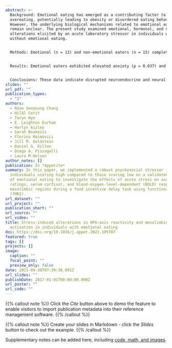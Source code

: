```yaml
---
abstract: >-
  Background: Emotional eating has emerged as a contributing factor to
  overeating, potentially leading to obesity or disordered eating behaviors.
  However, the underlying biological mechanisms related to emotional eating
  remain unclear. The present study examined emotional, hormonal, and neural
  alterations elicited by an acute laboratory stressor in individuals with and
  without emotional eating.


  Methods: Emotional (n = 13) and non-emotional eaters (n = 15) completed two main study visits, one week apart: one visit included a Stress version and the other a No-stress version of the Maastricht Acute Stress Task (MAST). Immediately pre- and post-MAST, blood was drawn for serum cortisol and participants rated their anxiety level. After the MAST, participants completed a Food Incentive Delay (FID) task during functional magnetic resonance imaging (fMRI), followed by an ad libitum snack period.


  Results: Emotional eaters exhibited elevated anxiety (p = 0.037) and cortisol (p = 0.001) in response to the Stress MAST. There were no changes in anxiety or cortisol among non-emotional eaters in response to the Stress MAST or in either group in response to the No-stress MAST. In response to the Stress MAST, emotional eaters exhibited reduced activation during anticipation of food reward in mesolimbic reward regions (caudate: p = 0.014, nucleus accumbens: p = 0.022, putamen: p = 0.013), compared to non-emotional eaters. Groups did not differ in snack consumption.


  Conclusions: These data indicate disrupted neuroendocrine and neural responsivity to psychosocial stress amongst otherwise-healthy emotional eaters, who demonstrated hyperactive HPA-axis response coupled with hypoactivation in reward circuitry. Differential responsivity to stress may represent a risk factor in the development of maladaptive eating behaviors.
slides: ""
url_pdf: ""
publication_types:
  - "2"
authors:
  - Rose Seoyoung Chang
  - Hilâl Cerit
  - Taryn Hye
  - E. Leighton Durham
  - Harlyn Aizley
  - Sarah Boukezzi
  - Florina Haimovici
  - Jill M. Goldstein
  - Daniel G. Dillon
  - Diego A. Pizzagalli
  - Laura M.Holsen
author_notes: []
publication: In *Appetite*
summary: In this paper, we implemented a robust psychosocial stressor in
  individuals scoring high compared to those scoring low on a validated measure
  of emotional eating to investigate the effects of acute stress on anxiety
  ratings, serum cortisol, and blood-oxygen-level-dependent (BOLD) response in
  mesolimbic regions during a food incentive delay task using functional MRI
  (fMRI).
url_dataset: ""
url_project: ""
publication_short: ""
url_source: ""
url_video: ""
title: Stress-induced alterations in HPA-axis reactivity and mesolimbic reward
  activation in individuals with emotional eating
doi: https://doi.org/10.1016/j.appet.2021.105707
featured: true
tags: []
projects: []
image:
  caption: ""
  focal_point: ""
  preview_only: false
date: 2021-09-30T07:39:36.091Z
url_slides: ""
publishDate: 2017-01-01T00:00:00.000Z
url_poster: ""
url_code: ""
---
```


{{% callout note %}}
Click the *Cite* button above to demo the feature to enable visitors to import publication metadata into their reference management software.
{{% /callout %}}

{{% callout note %}}
Create your slides in Markdown - click the *Slides* button to check out the example.
{{% /callout %}}

Supplementary notes can be added here, including [code, math, and images](https://wowchemy.com/docs/writing-markdown-latex/).
